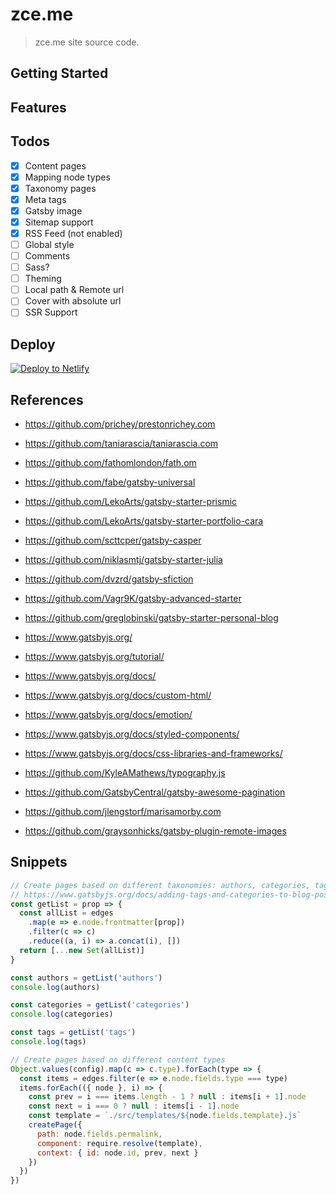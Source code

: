 # zce.me

> zce.me site source code.

## Getting Started

<!-- TODO -->

## Features

<!-- TODO -->

## Todos

- [x] Content pages
- [x] Mapping node types
- [x] Taxonomy pages
- [x] Meta tags
- [x] Gatsby image
- [x] Sitemap support
- [x] RSS Feed (not enabled)
- [ ] Global style
- [ ] Comments
- [ ] Sass?
- [ ] Theming
- [ ] Local path & Remote url
- [ ] Cover with absolute url
- [ ] SSR Support

## Deploy

[![Deploy to Netlify](https://www.netlify.com/img/deploy/button.svg)](https://app.netlify.com/start/deploy?repository=https://github.com/zce/zce.github.io)

## References

- https://github.com/prichey/prestonrichey.com
- https://github.com/taniarascia/taniarascia.com
- https://github.com/fathomlondon/fath.om
- https://github.com/fabe/gatsby-universal
- https://github.com/LekoArts/gatsby-starter-prismic
- https://github.com/LekoArts/gatsby-starter-portfolio-cara
- https://github.com/scttcper/gatsby-casper
- https://github.com/niklasmtj/gatsby-starter-julia
- https://github.com/dvzrd/gatsby-sfiction
- https://github.com/Vagr9K/gatsby-advanced-starter
- https://github.com/greglobinski/gatsby-starter-personal-blog

- https://www.gatsbyjs.org/
- https://www.gatsbyjs.org/tutorial/
- https://www.gatsbyjs.org/docs/
- https://www.gatsbyjs.org/docs/custom-html/
- https://www.gatsbyjs.org/docs/emotion/
- https://www.gatsbyjs.org/docs/styled-components/
- https://www.gatsbyjs.org/docs/css-libraries-and-frameworks/
- https://github.com/KyleAMathews/typography.js
- https://github.com/GatsbyCentral/gatsby-awesome-pagination
- https://github.com/jlengstorf/marisamorby.com
- https://github.com/graysonhicks/gatsby-plugin-remote-images

## Snippets

```js
// Create pages based on different taxonomies: authors, categories, tags
// https://www.gatsbyjs.org/docs/adding-tags-and-categories-to-blog-posts/
const getList = prop => {
  const allList = edges
    .map(e => e.node.frontmatter[prop])
    .filter(c => c)
    .reduce((a, i) => a.concat(i), [])
  return [...new Set(allList)]
}

const authors = getList('authors')
console.log(authors)

const categories = getList('categories')
console.log(categories)

const tags = getList('tags')
console.log(tags)
```

```js
// Create pages based on different content types
Object.values(config).map(c => c.type).forEach(type => {
  const items = edges.filter(e => e.node.fields.type === type)
  items.forEach(({ node }, i) => {
    const prev = i === items.length - 1 ? null : items[i + 1].node
    const next = i === 0 ? null : items[i - 1].node
    const template = `./src/templates/${node.fields.template}.js`
    createPage({
      path: node.fields.permalink,
      component: require.resolve(template),
      context: { id: node.id, prev, next }
    })
  })
})
```

